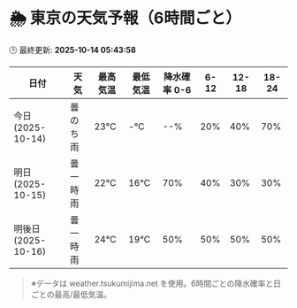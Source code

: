 # 🌦️ 東京の天気予報（6時間ごと）

🕒 最終更新: **2025-10-14 05:43:58**

| 日付 | 天気 | 最高気温 | 最低気温 | 降水確率 0-6 | 6-12 | 12-18 | 18-24 |
|------|------|----------|----------|------------|------|------|------|
| 今日 (2025-10-14) | 曇のち雨 | 23℃ | -℃ | --% | 20% | 40% | 70% |
| 明日 (2025-10-15) | 曇一時雨 | 22℃ | 16℃ | 70% | 40% | 30% | 30% |
| 明後日 (2025-10-16) | 曇一時雨 | 24℃ | 19℃ | 50% | 50% | 50% | 50% |

> ※データは weather.tsukumijima.net を使用。6時間ごとの降水確率と日ごとの最高/最低気温。